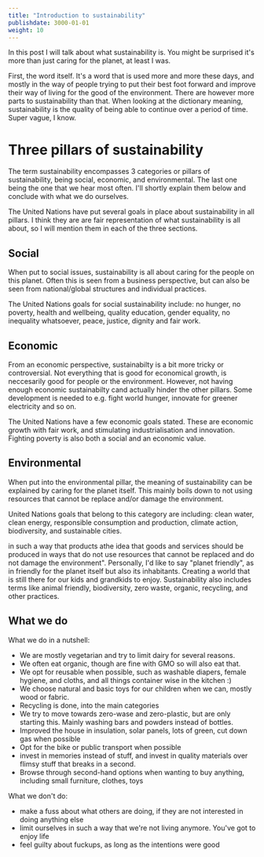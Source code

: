 ```yaml
---
title: "Introduction to sustainability"
publishdate: 3000-01-01
weight: 10
---
```


In this post I will talk about what sustainability is. You might be surprised it's more than just caring for the planet, at least I was. 

First, the word itself. It's a word that is used more and more these days, and mostly in the way of people trying to put their best foot forward and improve their way of living for the good of the environment. There are however more parts to sustainability than that. When looking at the dictionary meaning, sustainability is the quality of being able to continue over a period of time. Super vague, I know. 

# Three pillars of sustainability
The term sustainability encompasses 3 categories or pillars of sustainability, being social, economic, and environmental. The last one being the one that we hear most often. I'll shortly explain them below and conclude with what we do ourselves. 

The United Nations have put several goals in place about sustainability in all pillars. I think they are are fair representation of what sustainability is all about, so I will mention them in each of the three sections.

## Social
When put to social issues, sustainability is all about caring for the people on this planet. Often this is seen from a business perspective, but can also be seen from national/global structures and individual practices. 

The United Nations goals for social sustainability include: no hunger, no poverty, health and wellbeing, quality education, gender equality, no inequality whatsoever, peace, justice, dignity and fair work. 

## Economic
From an economic perspective, sustainabilty is a bit more tricky or controversial. Not everything that is good for economical growth, is neccesarily good for people or the environment. However, not having enough economic sustainabilty cand actually hinder the other pillars. Some development is needed to e.g. fight world hunger, innovate for greener electricity and so on. 

The United Nations have a few economic goals stated. These are economic growth with fair work, and stimulating industrialisation and  innovation. Fighting poverty is also both a social and an economic value. 

## Environmental
When put into the environmental pillar, the meaning of sustainability can be explained by caring for the planet itself. This mainly boils down to not using resources that cannot be replace and/or damage the environment. 

United Nations goals that belong to this category are including: clean water, clean energy, responsible consumption and production, climate action, biodiversity, and sustainable cities. 

 in such a way that products athe idea that goods and services should be produced in ways that do not use resources that cannot be replaced and do not damage the environment". Personally, I'd like to say "planet friendly", as in friendly for the planet itself but also its inhabitants. Creating a world that is still there for our kids and grandkids to enjoy. Sustainability also includes terms like animal friendly, biodiversity, zero waste, organic, recycling, and other practices.

## What we do

What we do in a nutshell:
- We are mostly vegetarian and try to limit dairy for several reasons.
- We often eat organic, though are fine with GMO so will also eat that.
- We opt for reusable when possible, such as washable diapers, female hygiene, and cloths, and all things container wise in the kitchen :)
- We choose natural and basic toys for our children when we can, mostly wood or fabric.
- Recycling is done, into the main categories
- We try to move towards zero-wase and zero-plastic, but are only starting this. Mainly washing bars and powders instead of bottles.
- Improved the house in insulation, solar panels, lots of green, cut down gas when possible
- Opt for the bike or public transport when possible
- invest in memories instead of stuff, and invest in quality materials over flimsy stuff that breaks in a second.
- Browse through second-hand options when wanting to buy anything, including small furniture, clothes, toys

What we don't do:
- make a fuss about what others are doing, if they are not interested in doing anything else
- limit ourselves in such a way that we're not living anymore. You've got to enjoy life
- feel guilty about fuckups, as long as the intentions were good

